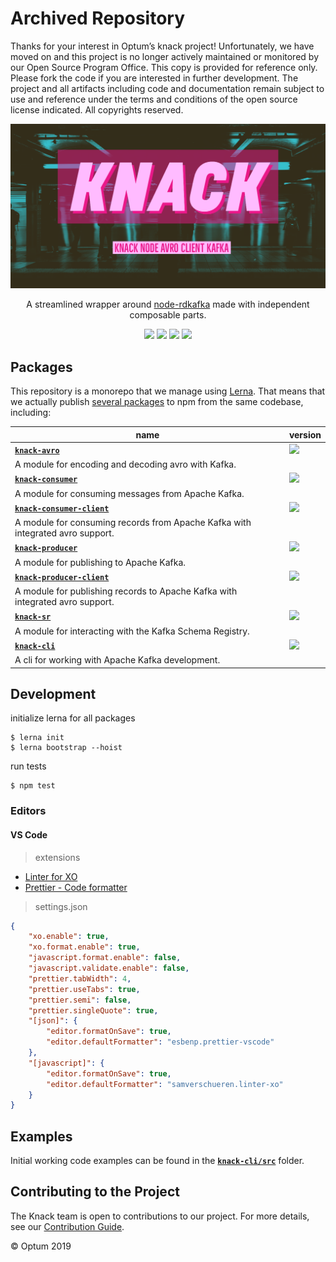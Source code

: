 # Archived Repository

Thanks for your interest in Optum’s knack project! Unfortunately, we have moved on and this project is no longer actively maintained or monitored by our Open Source Program Office. This copy is provided for reference only. Please fork the code if you are interested in further development. The project and all artifacts including code and documentation remain subject to use and reference under the terms and conditions of the open source license indicated. All copyrights reserved.


<p align="center">
  <a href="https://kafka.apache.org/">
    <img alt="knack" src=".github/assets/knack-banner.png">
  </a>
</p>

<p align="center">
  A streamlined wrapper around <a href="https://github.com/Blizzard/node-rdkafka">node-rdkafka</a> made with independent composable parts.
</p>

<p align="center">
  <a href="https://circleci.com/gh/Optum/knack"><img src="https://circleci.com/gh/Optum/knack.svg?style=svg"></a>&nbsp;<a href="https://codecov.io/gh/Optum/knack"><img src="https://codecov.io/gh/Optum/knack/branch/master/graph/badge.svg" /></a>&nbsp;<a href="https://github.com/xojs/xo"><img src="https://img.shields.io/badge/code_style-XO-5ed9c7.svg"></a>
  <a href="https://lerna.js.org/"><img src="https://img.shields.io/badge/maintained%20with-lerna-cc00ff.svg"></a>
</p>

## Packages

This repository is a monorepo that we manage using [Lerna](https://github.com/lerna/lerna). That means that we actually publish [several packages](/packages) to npm from the same codebase, including:

| name                                                                           | version                                                                                                                                                   |
| ------------------------------------------------------------------------------ | --------------------------------------------------------------------------------------------------------------------------------------------------------- |
| [<b>`knack-avro`</b>](packages/knack-avro)                                     | <a href="https://www.npmjs.com/package/@optum/knack-avro"><img src="https://img.shields.io/npm/v/@optum/knack-avro?color=blue"></a>                       |
| A module for encoding and decoding avro with Kafka.                            |
| [<b>`knack-consumer`</b>](packages/knack-consumer)                             | <a href="https://www.npmjs.com/package/@optum/knack-consumer"><img src="https://img.shields.io/npm/v/@optum/knack-consumer?color=blue"></a>               |
| A module for consuming messages from Apache Kafka.                             |
| [<b>`knack-consumer-client`</b>](packages/knack-consumer-client)               | <a href="https://www.npmjs.com/package/@optum/knack-consumer-client"><img src="https://img.shields.io/npm/v/@optum/knack-consumer-client?color=blue"></a> |
| A module for consuming records from Apache Kafka with integrated avro support. |
| [<b>`knack-producer`</b>](packages/knack-producer)                             | <a href="https://www.npmjs.com/package/@optum/knack-producer"><img src="https://img.shields.io/npm/v/@optum/knack-producer?color=blue"></a>               |
| A module for publishing to Apache Kafka.                                       |
| [<b>`knack-producer-client`</b>](packages/knack-producer-client)               | <a href="https://www.npmjs.com/package/@optum/knack-producer-client"><img src="https://img.shields.io/npm/v/@optum/knack-producer-client?color=blue"></a> |
| A module for publishing records to Apache Kafka with integrated avro support.  |
| [<b>`knack-sr`</b>](packages/knack-sr)                                         | <a href="https://www.npmjs.com/package/@optum/knack-sr"><img src="https://img.shields.io/npm/v/@optum/knack-sr?color=blue"></a>                           |
| A module for interacting with the Kafka Schema Registry.                       |
| [<b>`knack-cli`</b>](packages/knack-cli)                                       | <a href="https://www.npmjs.com/package/@optum/knack-cli"><img src="https://img.shields.io/npm/v/@optum/knack-cli?color=blue"></a>                         |
| A cli for working with Apache Kafka development.                               |

## Development

initialize lerna for all packages

```shell
$ lerna init
$ lerna bootstrap --hoist
```

run tests

```shell
$ npm test
```

### Editors

#### VS Code

> extensions

- [Linter for XO](https://marketplace.visualstudio.com/items?itemName=samverschueren.linter-xo)
- [Prettier - Code formatter](https://marketplace.visualstudio.com/items?itemName=esbenp.prettier-vscode)

> settings.json

```json
{
	"xo.enable": true,
	"xo.format.enable": true,
	"javascript.format.enable": false,
	"javascript.validate.enable": false,
	"prettier.tabWidth": 4,
	"prettier.useTabs": true,
	"prettier.semi": false,
	"prettier.singleQuote": true,
	"[json]": {
		"editor.formatOnSave": true,
		"editor.defaultFormatter": "esbenp.prettier-vscode"
	},
	"[javascript]": {
		"editor.formatOnSave": true,
		"editor.defaultFormatter": "samverschueren.linter-xo"
	}
}
```

## Examples

Initial working code examples can be found in the [<b>`knack-cli/src`</b>](packages/knack-cli/src) folder.

## Contributing to the Project

The Knack team is open to contributions to our project. For more details, see our [Contribution Guide](.github/CONTRIBUTING.md).

© Optum 2019
